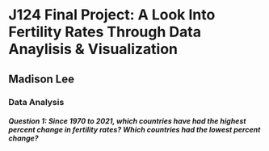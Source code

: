 # J124 Final Project: A Look Into Fertility Rates Through Data Anaylisis & Visualization 
## Madison Lee
### Data Analysis 
##### **Question 1: Since 1970 to 2021, which countries have had the highest percent change in fertility rates? Which countries had the lowest percent change?**
